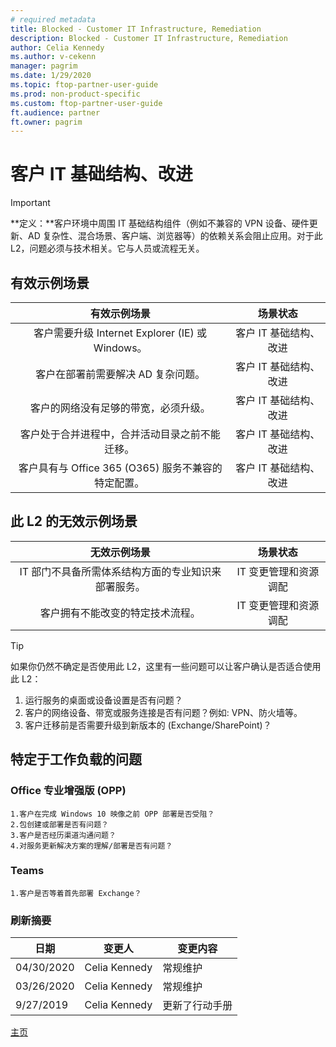 ```yaml
---
# required metadata
title: Blocked - Customer IT Infrastructure, Remediation
description: Blocked - Customer IT Infrastructure, Remediation
author: Celia Kennedy
ms.author: v-cekenn
manager: pagrim
ms.date: 1/29/2020
ms.topic: ftop-partner-user-guide
ms.prod: non-product-specific 
ms.custom: ftop-partner-user-guide
ft.audience: partner
ft.owner: pagrim
---
```


# 客户 IT 基础结构、改进

> [!IMPORTANT]
> **定义：**客户环境中周围 IT 基础结构组件（例如不兼容的 VPN 设备、硬件更新、AD 复杂性、混合场景、客户端、浏览器等）的依赖关系会阻止应用。对于此 L2，问题必须与技术相关。它与人员或流程无关。​​​

## 有效示例场景

| 有效示例场景| 场景状态|
| :--: | :--: |
| 客户需要升级 Internet Explorer (IE) 或 Windows。| 客户 IT 基础结构、改进|
| 客户在部署前需要解决 AD 复杂问题。| 客户 IT 基础结构、改进|
| 客户的网络没有足够的带宽，必须升级。| 客户 IT 基础结构、改进|
| 客户处于合并进程中，合并活动目录之前不能迁移。  | 客户 IT 基础结构、改进|
| 客户具有与 Office 365 (O365) 服务不兼容的特定配置。  | 客户 IT 基础结构、改进|

## 此 L2 的无效示例场景

| 无效示例场景| 场景状态|
| :--: | :--: |
| IT 部门不具备所需体系结构方面的专业知识来部署服务。| IT 变更管理和资源调配|
| 客户拥有不能改变的特定技术流程。| IT 变更管理和资源调配|

> [!TIP]
> 如果你仍然不确定是否使用此 L2，这里有一些问题可以让客户确认是否适合使用此 L2：
>    1. 运行服务的桌面或设备设置是否有问题？
>    2. 客户的网络设备、带宽或服务连接是否有问题？例如: VPN、防火墙等。
>    3. 客户迁移前是否需要升级到新版本的 (Exchange/SharePoint)？

## 特定于工作负载的问题

### Office 专业增强版 (OPP)

    1.客户在完成 Windows 10 映像之前 OPP 部署是否受阻？
    2.包创建或部署是否有问题？
    3.客户是否经历渠道沟通问题？
    4.对服务更新解决方案的理解/部署是否有问题？

### Teams

    1.客户是否等着首先部署 Exchange？

### 刷新摘要

|日期|变更人|变更内容|
|---------|---------------|----------------------------|
|04/30/2020| Celia Kennedy|  常规维护|
|03/26/2020| Celia Kennedy| 常规维护|
|9/27/2019| Celia Kennedy| 更新了行动手册|

[主页](http://partner-docs.microsoft.com)
